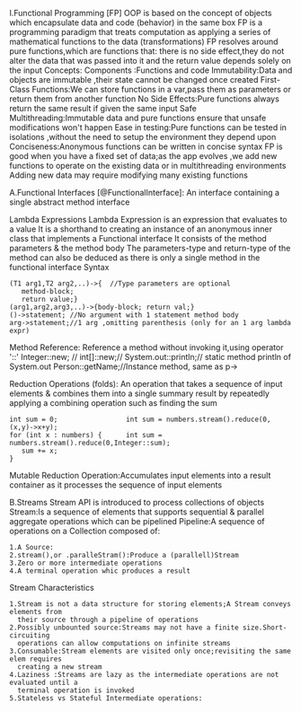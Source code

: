I.Functional Programming [FP]
 OOP is based on the concept of objects which encapsulate data and code (behavior) in the same box
 FP is a programming paradigm that treats computation as applying a series of mathematical functions
to the data (transformations)
 FP resolves around pure functions,which are functions that:
  there is no side effect,they do not alter the data that was passed into it and the return value
  depends solely on  the input
 Concepts:
  Components :Functions and code
  Immutability:Data and objects are immutable ,their state cannot be changed once created
  First-Class Functions:We can store functions in a var,pass them as parameters or return them 
    from another function
  No Side Effects:Pure functions always return the same result if given the same input 
  Safe Multithreading:Immutable data and pure functions ensure that unsafe modifications won't happen
  Ease in testing:Pure functions can be tested in isolations ,without the need to setup the 
    environment they depend upon
  Conciseness:Anonymous functions can be written in concise syntax 
  FP is good when you have a fixed set of data;as the app evolves ,we add new functions to operate on 
  the existing data or in multithreading environments
  Adding new data may require modifying many existing functions
 
 A.Functional Interfaces [@FunctionalInterface]:
An interface containing a single abstract method interface

Lambda Expressions
Lambda Expression is an expression that evaluates to a value
It is a shorthand to creating an instance of an anonymous inner class that implements
a Functional interface
It consists of the method parameters & the method body
The parameters-type and return-type of the method can also be deduced as there is only
a single method in the functional interface
Syntax

    (T1 arg1,T2 arg2,..)->{  //Type parameters are optional
       method-block;
       return value;}
    (arg1,arg2,arg3,..)->{body-block; return val;}
    ()->statement; //No argument with 1 statement method body
    arg->statement;//1 arg ,omitting parenthesis (only for an 1 arg lambda expr)

Method Reference: Reference a method without invoking it,using operator '::'
Integer::new; //
int[]::new;//
System.out::println;// static method println of System.out
Person::getName;//Instance method, same as p->

Reduction Operations (folds): An operation that takes a sequence of input elements & combines them into a
single summary result by repeatedly applying a combining operation such as finding the sum

    int sum = 0;                 int sum = numbers.stream().reduce(0,(x,y)->x+y);
    for (int x : numbers) {      int sum = numbers.stream().reduce(0,Integer::sum);
       sum += x;
    }
Mutable Reduction Operation:Accumulates input elements into a result container as it processes the sequence
of input elements
  
 B.Streams 
 Stream API is introduced to process collections of objects
 Stream:Is a sequence of elements that supports sequential & parallel aggregate operations which can be pipelined 
 Pipeline:A sequence of operations on a Collection composed of:

    1.A Source:
    2.stream(),or .paralleStram():Produce a (parallell)Stream 
    3.Zero or more intermediate operations  
    4.A terminal operation whic produces a result
 Stream Characteristics   
    
    1.Stream is not a data structure for storing elements;A Stream conveys elements from
      their source through a pipeline of operations
    2.Possibly unbounted source:Streams may not have a finite size.Short-circuiting 
      operations can allow computations on infinite streams 
    3.Consumable:Stream elements are visited only once;revisiting the same elem requires 
      creating a new stream
    4.Laziness :Streams are lazy as the intermediate operations are not evaluated until a 
      terminal operation is invoked 
    5.Stateless vs Stateful Intermediate operations: